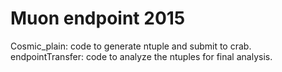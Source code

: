 # Muon endpoint 2015
Cosmic_plain: code to generate ntuple and submit to crab.
endpointTransfer: code to analyze the ntuples for final analysis.